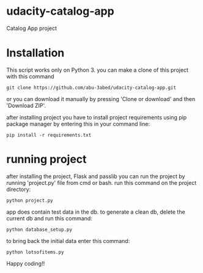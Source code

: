 # udacity-catalog-app
Catalog App project 


Installation
============
This script works only on Python 3.
you can make a clone of this project with this command

	git clone https://github.com/abu-3abed/udacity-catalog-app.git
or you can download it manually by pressing 'Clone or download' and then 'Download ZIP'.

after installing project you have to install project requirements using pip package manager by entering this in your command line:

	pip install -r requirements.txt

running project
===============

after installing the project, Flask and passlib you can run the project by running 'project.py' file from cmd or bash.  run this command on the project directory:

	python project.py

app does contain test data in the db. to generate a clean db, delete the current db and run this command:

	python database_setup.py
  
to bring back the initial data enter this command:
 
	python lotsofitems.py
  

Happy coding!!
